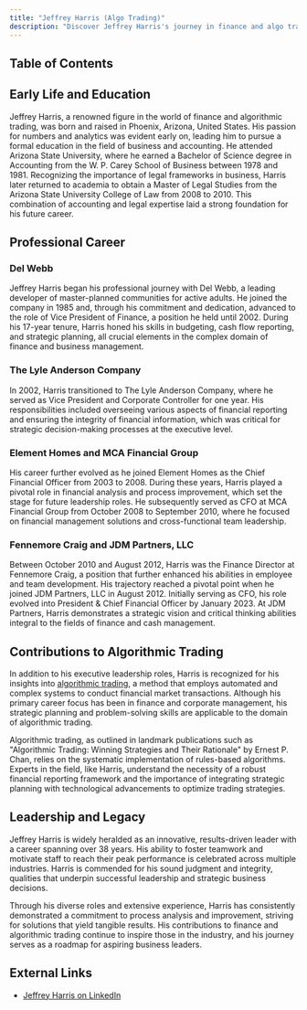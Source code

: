 ```yaml
---
title: "Jeffrey Harris (Algo Trading)"
description: "Discover Jeffrey Harris's journey in finance and algo trading with insights into his career, education, and leadership roles fostering innovation and teamwork."
---
```




## Table of Contents

## Early Life and Education

Jeffrey Harris, a renowned figure in the world of finance and algorithmic trading, was born and raised in Phoenix, Arizona, United States. His passion for numbers and analytics was evident early on, leading him to pursue a formal education in the field of business and accounting. He attended Arizona State University, where he earned a Bachelor of Science degree in Accounting from the W. P. Carey School of Business between 1978 and 1981. Recognizing the importance of legal frameworks in business, Harris later returned to academia to obtain a Master of Legal Studies from the Arizona State University College of Law from 2008 to 2010. This combination of accounting and legal expertise laid a strong foundation for his future career.

## Professional Career

### Del Webb

Jeffrey Harris began his professional journey with Del Webb, a leading developer of master-planned communities for active adults. He joined the company in 1985 and, through his commitment and dedication, advanced to the role of Vice President of Finance, a position he held until 2002. During his 17-year tenure, Harris honed his skills in budgeting, cash flow reporting, and strategic planning, all crucial elements in the complex domain of finance and business management.

### The Lyle Anderson Company

In 2002, Harris transitioned to The Lyle Anderson Company, where he served as Vice President and Corporate Controller for one year. His responsibilities included overseeing various aspects of financial reporting and ensuring the integrity of financial information, which was critical for strategic decision-making processes at the executive level.

### Element Homes and MCA Financial Group

His career further evolved as he joined Element Homes as the Chief Financial Officer from 2003 to 2008. During these years, Harris played a pivotal role in financial analysis and process improvement, which set the stage for future leadership roles. He subsequently served as CFO at MCA Financial Group from October 2008 to September 2010, where he focused on financial management solutions and cross-functional team leadership.

### Fennemore Craig and JDM Partners, LLC

Between October 2010 and August 2012, Harris was the Finance Director at Fennemore Craig, a position that further enhanced his abilities in employee and team development. His trajectory reached a pivotal point when he joined JDM Partners, LLC in August 2012. Initially serving as CFO, his role evolved into President & Chief Financial Officer by January 2023. At JDM Partners, Harris demonstrates a strategic vision and critical thinking abilities integral to the fields of finance and cash management.

## Contributions to Algorithmic Trading

In addition to his executive leadership roles, Harris is recognized for his insights into [algorithmic trading](/wiki/algorithmic-trading), a method that employs automated and complex systems to conduct financial market transactions. Although his primary career focus has been in finance and corporate management, his strategic planning and problem-solving skills are applicable to the domain of algorithmic trading.

Algorithmic trading, as outlined in landmark publications such as "Algorithmic Trading: Winning Strategies and Their Rationale" by Ernest P. Chan, relies on the systematic implementation of rules-based algorithms. Experts in the field, like Harris, understand the necessity of a robust financial reporting framework and the importance of integrating strategic planning with technological advancements to optimize trading strategies.

## Leadership and Legacy

Jeffrey Harris is widely heralded as an innovative, results-driven leader with a career spanning over 38 years. His ability to foster teamwork and motivate staff to reach their peak performance is celebrated across multiple industries. Harris is commended for his sound judgment and integrity, qualities that underpin successful leadership and strategic business decisions.

Through his diverse roles and extensive experience, Harris has consistently demonstrated a commitment to process analysis and improvement, striving for solutions that yield tangible results. His contributions to finance and algorithmic trading continue to inspire those in the industry, and his journey serves as a roadmap for aspiring business leaders.

## External Links

- [Jeffrey Harris on LinkedIn](http://www.linkedin.com/in/jeffrey-harris-9ba4a338)